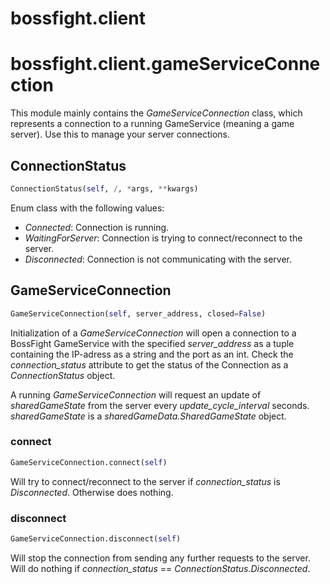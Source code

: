 <h1 id="bossfight.client">bossfight.client</h1>


<h1 id="bossfight.client.gameServiceConnection">bossfight.client.gameServiceConnection</h1>


This module mainly contains the *GameServiceConnection* class, which represents a connection to a
running GameService (meaning a game server). Use this to manage your server connections.

<h2 id="bossfight.client.gameServiceConnection.ConnectionStatus">ConnectionStatus</h2>

```python
ConnectionStatus(self, /, *args, **kwargs)
```

Enum class with the following values:
- *Connected*: Connection is running.
- *WaitingForServer*: Connection is trying to connect/reconnect to the server.
- *Disconnected*: Connection is not communicating with the server.

<h2 id="bossfight.client.gameServiceConnection.GameServiceConnection">GameServiceConnection</h2>

```python
GameServiceConnection(self, server_address, closed=False)
```

Initialization of a *GameServiceConnection* will open a connection to a BossFight GameService
with the specified *server_address* as a tuple containing the IP-adress as a string and the
port as an int. Check the *connection_status* attribute to get the status of the Connection as
a *ConnectionStatus* object.

A running *GameServiceConnection* will request an update of *sharedGameState* from the server
every *update_cycle_interval* seconds.
*sharedGameState* is a *sharedGameData.SharedGameState* object.

<h3 id="bossfight.client.gameServiceConnection.GameServiceConnection.connect">connect</h3>

```python
GameServiceConnection.connect(self)
```

Will try to connect/reconnect to the server if *connection_status* is *Disconnected*.
Otherwise does nothing.

<h3 id="bossfight.client.gameServiceConnection.GameServiceConnection.disconnect">disconnect</h3>

```python
GameServiceConnection.disconnect(self)
```

Will stop the connection from sending any further requests to the server.
Will do nothing if *connection_status* == *ConnectionStatus.Disconnected*.

